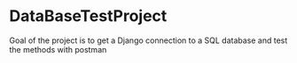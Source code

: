 # DataBaseTestProject
Goal of the project is to get a Django connection to a SQL database and test the methods with postman
